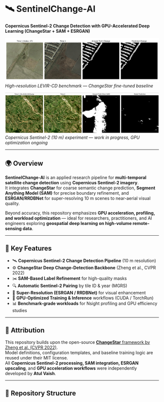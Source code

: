 # 🛰️ SentinelChange-AI  
**Copernicus Sentinel-2 Change Detection with GPU-Accelerated Deep Learning (ChangeStar + SAM + ESRGAN)**

![LEVIR-CD Example](results/levir_cd_1.png)
*High-resolution LEVIR-CD benchmark — ChangeStar fine-tuned baseline*

![Copernicus Example](results/copernicus_cd_1.png)
*Copernicus Sentinel-2 (10 m) experiment — work in progress, GPU optimization ongoing*

---

## 🌍 Overview

**SentinelChange-AI** is an applied research pipeline for **multi-temporal satellite change detection** using **Copernicus Sentinel-2 imagery**.  
It integrates **ChangeStar** for coarse semantic change prediction, **Segment Anything Model (SAM)** for precise boundary refinement, and **ESRGAN/RRDBNet** for super-resolving 10 m scenes to near-aerial visual quality.

Beyond accuracy, this repository emphasizes **GPU acceleration, profiling, and workload optimization** — ideal for researchers, practitioners, and AI engineers exploring **geospatial deep learning on high-volume remote-sensing data**.

---

## 🔑 Key Features

- 🛰️ **Copernicus Sentinel-2 Change Detection Pipeline** (10 m resolution)  
- ⚙️ **ChangeStar Deep Change-Detection Backbone** (Zheng et al., CVPR 2022)  
- ✂️ **SAM-Based Label Refinement** for high-quality masks  
- 🔍 **Automatic Sentinel-2 Pairing** by tile ID & year (MGRS)  
- 🧠 **Super-Resolution (ESRGAN / RRDBNet)** for visual enhancement  
- 🚀 **GPU-Optimized Training & Inference** workflows (CUDA / TorchRun)  
- 📊 **Benchmark-grade workloads** for Nsight profiling and GPU efficiency studies  

---

## 🧭 Attribution

This repository builds upon the open-source [**ChangeStar** framework by Zheng et al. (CVPR 2022)](https://github.com/Z-Zheng/ChangeStar).  
Model definitions, configuration templates, and baseline training logic are reused under their MIT license.  
All **Copernicus Sentinel-2 processing, SAM integration, ESRGAN upscaling**, and **GPU acceleration workflows** were independently developed by **Atul Vaish**.

---

## 📂 Repository Structure

